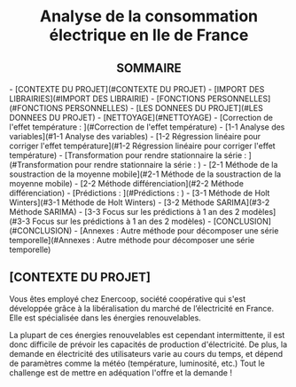 <h1><center>Analyse de la consommation électrique en Ile de France</center></h1>

<h2><center>SOMMAIRE</center></h2>
- [CONTEXTE DU PROJET](#CONTEXTE DU PROJET)
- [IMPORT DES LIBRAIRIES](#IMPORT DES LIBRAIRIE)
- [FONCTIONS PERSONNELLES](#FONCTIONS PERSONNELLES)
- [LES DONNEES DU PROJET](#LES DONNEES DU PROJET)
- [NETTOYAGE](#NETTOYAGE)
- [Correction de l'effet température : ](#Correction de l'effet température)
    - [1-1 Analyse des variables](#1-1 Analyse des variables)
    - [1-2 Régression linéaire pour corriger l'effet température](#1-2 Régression linéaire pour corriger l'effet température)
- [Transformation pour rendre stationnaire la série : ](#Transformation pour rendre stationnaire la série : )
    - [2-1 Méthode de la soustraction de la moyenne mobile](#2-1 Méthode de la soustraction de la moyenne mobile)
    - [2-2 Méthode différenciation](#2-2 Méthode différenciation)
- [Prédictions : ](#Prédictions : )
    - [3-1 Méthode de Holt Winters](#3-1 Méthode de Holt Winters)
    - [3-2 Méthode SARIMA](#3-2 Méthode SARIMA)
    - [3-3 Focus sur les prédictions à 1 an des 2 modèles](#3-3 Focus sur les prédictions à 1 an des 2 modèles)
- [CONCLUSION](#CONCLUSION)
- [Annexes : Autre méthode pour décomposer une série temporelle](#Annexes : Autre méthode pour décomposer une série temporelle)

<h2>[CONTEXTE DU PROJET]</h2>
<p>Vous êtes employé chez Enercoop, société coopérative qui s'est développée grâce à la libéralisation du marché de l’électricité en France. Elle est spécialisée dans les énergies renouvelables.</p>

<p>La plupart de ces énergies renouvelables est cependant intermittente, il est donc difficile de prévoir les capacités de production d'électricité. De plus, la demande en électricité des utilisateurs varie au cours du temps, et dépend de paramètres comme la météo (température, luminosité, etc.) Tout le challenge est de mettre en adéquation l'offre et la demande !</p>

